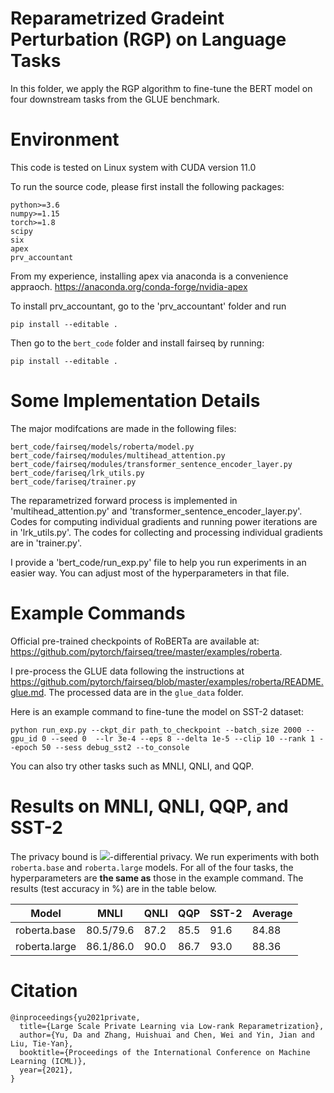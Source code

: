 # Reparametrized Gradeint Perturbation (RGP) on Language Tasks
In this folder, we apply the RGP algorithm to fine-tune the BERT model on four downstream tasks from the GLUE benchmark.


# Environment
This code is tested on Linux system with CUDA version 11.0

To run the source code, please first install the following packages:

```
python>=3.6
numpy>=1.15
torch>=1.8
scipy
six
apex
prv_accountant
```

From my experience, installing apex via anaconda is a convenience appraoch. https://anaconda.org/conda-forge/nvidia-apex

To install prv_accountant, go to the 'prv_accountant' folder and run 
```
pip install --editable .
```

Then go to the `bert_code` folder and install fairseq by running:

```
pip install --editable .
```

# Some Implementation Details

The major modifcations are made in the following files:
```
bert_code/fairseq/models/roberta/model.py
bert_code/fairseq/modules/multihead_attention.py
bert_code/fairseq/modules/transformer_sentence_encoder_layer.py
bert_code/fariseq/lrk_utils.py
bert_code/fariseq/trainer.py
```
The reparametrized forward process is implemented in 'multihead_attention.py' and 'transformer_sentence_encoder_layer.py'. Codes for computing individual gradients and running power iterations are in 'lrk_utils.py'. The codes for collecting and processing individual gradients are in 'trainer.py'.

I provide a 'bert_code/run_exp.py' file to help you run experiments in an easier way. You can adjust most of the hyperparameters in that file.




# Example Commands


Official pre-trained checkpoints of RoBERTa are available at: https://github.com/pytorch/fairseq/tree/master/examples/roberta. 

I pre-process the GLUE data following the instructions at https://github.com/pytorch/fairseq/blob/master/examples/roberta/README.glue.md. The processed data are in the `glue_data` folder. 


Here is an example command to fine-tune the model on SST-2 dataset:
```
python run_exp.py --ckpt_dir path_to_checkpoint --batch_size 2000 --gpu_id 0 --seed 0  --lr 3e-4 --eps 8 --delta 1e-5 --clip 10 --rank 1 --epoch 50 --sess debug_sst2 --to_console
```

You can also try other tasks such as MNLI, QNLI, and QQP. 

# Results on MNLI, QNLI, QQP, and SST-2

The privacy bound is <img src="https://render.githubusercontent.com/render/math?math=(8 , 1e^{-5})">-differential privacy. We run experiments with both `roberta.base` and `roberta.large` models. For all of the four tasks, the hyperparameters are **the same as** those in the example command.  The results (test accuracy in %) are in the table below.

| Model    | 	MNLI | QNLI | QQP | SST-2 |    Average |                                                                                         
| -----------    |-----------    |  -----------  | ----------- | ----------- |----------- |
| roberta.base   | 	80.5/79.6	|   87.2  | 85.5 |    91.6  |   84.88 |
| roberta.large   | 86.1/86.0		|    90.0     |  86.7    | 93.0 |  88.36   |




# Citation

```
@inproceedings{yu2021private,
  title={Large Scale Private Learning via Low-rank Reparametrization},
  author={Yu, Da and Zhang, Huishuai and Chen, Wei and Yin, Jian and Liu, Tie-Yan},
  booktitle={Proceedings of the International Conference on Machine Learning (ICML)},
  year={2021},
}
```

